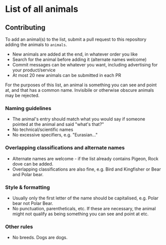 List of all animals
===

Contributing
---

To add an animal(s) to the list, submit a pull request to this repository adding the animals to `animals`.

- New animals are added at the end, in whatever order you like
- Search for the animal before adding it (alternate names welcome)
- Commit messages can be whatever you want, including advertising for your product/service
- At most 20 new animals can be submitted in each PR

For the purposes of this list, an animal is something you can see and point at, and that has a common name.  Invisibile or otherwise obscure animals may be rejected.

### Naming guidelines

- The animal's entry should match what you would say if someone pointed at the animal and said "what's that?"
- No technical/scientific names
- No excessive specifiers, e.g. "Eurasian..."

### Overlapping classifications and alternate names

- Alternate names are welcome - if the list already contains Pigeon, Rock dove can be added.
- Overlapping classifications are also fine, e.g. Bird and Kingfisher or Bear and Polar bear.

### Style & formatting

- Usually only the first letter of the name should be capitalised, e.g. Polar bear not Polar Bear.
- No punctuation, parentheticals, etc.  If these are necessary, the animal might not qualify as being something you can see and point at etc.

### Other rules

- No breeds.  Dogs are dogs.
